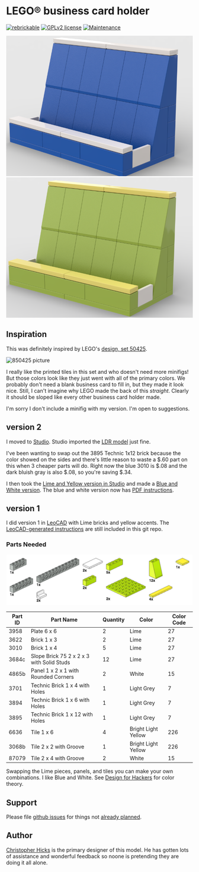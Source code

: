# LEGO® business card holder

[![rebrickable](img/rebrickable_logo.png)](https://rebrickable.com/mocs/MOC-61370/chicks/business-card-holder/)
[![GPLv2 license](https://img.shields.io/badge/License-GPLv2-blue.svg)](https://github.com/chicks-net/lego-business-card-holder/blob/master/LICENSE)
[![Maintenance](https://img.shields.io/badge/Maintained%3F-yes-green.svg)](https://github.com/chicks-net/lego-business-card-holder/graphs/commit-activity)


![completed business card holder by chicks in Blue](img/business_card_holder2_blue.png)
![completed business card holder by chicks in Lime](img/business_card_holder2.png)

## Inspiration

This was definitely inspired by LEGO's
[design, set 50425](https://brickset.com/sets/850425-1/Desk-Business-Card-Holder).

![850425 picture](https://images.brickset.com/sets/images/850425-1.jpg)

I really like the printed tiles in this set and who doesn't need more minifigs!
But those colors look like they just went with all of the primary colors.
We probably don't need a blank business card to fill in, but they made
it look nice.  Still, I can't imagine why LEGO made the back of this *straight*.
Clearly it should be sloped like every other business card holder made.

I'm sorry I don't include a minifig with my version.  I'm open to suggestions.

## version 2

I moved to [Studio](https://www.bricklink.com/v3/studio/download.page).
Studio imported the [LDR model](business_card_holder.ldr) just fine.

I've been wanting to swap out the 3895 Technic 1x12 brick because the color
showed on the sides and there's little reason to waste a $.60 part on this
when 3 cheaper parts will do.  Right now the blue 3010 is $.08 and the dark
bluish gray is also $.08, so you're saving $.34.

I then took the [Lime and Yellow version in Studio](business_card_holder2.io)
and made a [Blue and White version](business_card_holder2_blue.io).
The blue and white version now has
[PDF instructions](business_card_holder_v2_instructions.pdf).

## version 1

I did version 1 in [LeoCAD](https://www.leocad.org/) with Lime bricks and
yellow accents.
The [LeoCAD-generated instructions](leocad_v1_instructions/README.md) are
still included in this git repo.

### Parts Needed

![parts](leocad_v1_instructions/business_card_holder-parts.png)

| Part ID | Part Name | Quantity | Color | Color Code |
| ------- | --------- | -------- | ----- | ---------- |
| 3958 | Plate  6 x  6 | 2 | Lime | 27 |
| 3622 | Brick  1 x  3 | 2 | Lime | 27 |
| 3010 | Brick  1 x  4 | 5 | Lime | 27 |
| 3684c | Slope Brick 75  2 x  2 x  3 with Solid Studs | 12 | Lime | 27 |
| 4865b | Panel  1 x  2 x  1 with Rounded Corners | 2 | White | 15 |
| 3701 | Technic Brick  1 x  4 with Holes | 1 | Light Grey | 7 |
| 3894 | Technic Brick  1 x  6 with Holes | 1 | Light Grey | 7 |
| 3895 | Technic Brick  1 x 12 with Holes | 1 | Light Grey | 7 |
| 6636 | Tile  1 x  6 | 4 | Bright Light Yellow | 226 |
| 3068b | Tile  2 x  2 with Groove | 1 | Bright Light Yellow | 226 |
| 87079 | Tile  2 x  4 with Groove | 2 | White | 15 |

Swapping the Lime pieces, panels, and tiles you can make your own combinations.
I like Blue and White.  See [Design for Hackers](https://designforhackers.com/) for
color theory.

## Support

Please file [github issues](https://github.com/chicks-net/lego-business-card-holder/issues)
for things not [already planned](TODO.md).

## Author

[Christopher Hicks](http://www.chicks.net)
is the primary designer of this model.  He has gotten
lots of assistance and wonderful feedback so noone
is pretending they are doing it all alone.
